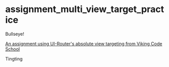 # assignment_multi_view_target_practice
Bullseye!

[An assignment using UI-Router's absolute view targeting from Viking Code School](https://www.vikingcodeschool.com)

Tingting